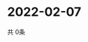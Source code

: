 # 2022-02-07
  共 0条

  <!-- BEGIN -->
  <!-- 最后更新时间Mon Feb 07 2022 07:03:55 GMT+0000 (Coordinated Universal Time) -->
  
  <!-- END -->
  
  